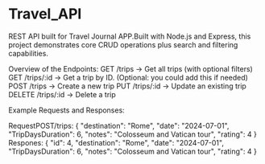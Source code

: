 # Travel_API
REST API built for Travel Journal APP.Built with Node.js and Express, this project demonstrates core CRUD operations plus search and filtering capabilities.

Overview of the Endpoints:
GET /trips → Get all trips (with optional filters)
GET /trips/:id → Get a trip by ID. (Optional: you could add this if needed)
POST /trips → Create a new trip
PUT /trips/:id → Update an existing trip
DELETE /trips/:id → Delete a trip

Example Requests and Responses:

RequestPOST/trips:
{
  "destination": "Rome",
  "date": "2024-07-01",
  "TripDaysDuration": 6,
  "notes": "Colosseum and Vatican tour",
  "rating": 4
}
Respones:
{
  "id": 4,
  "destination": "Rome",
  "date": "2024-07-01",
  "TripDaysDuration": 6,
  "notes": "Colosseum and Vatican tour",
  "rating": 4
}




